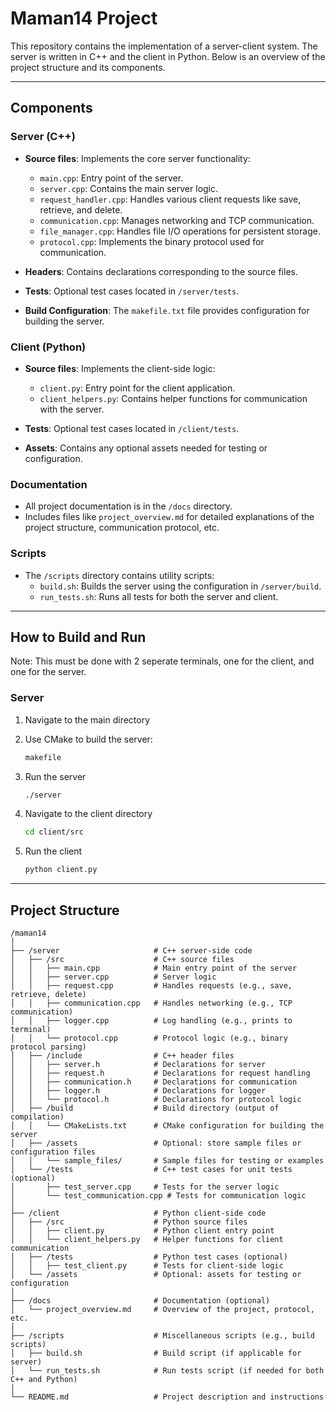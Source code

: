 # Maman14 Project

This repository contains the implementation of a server-client system. The server is written in C++ and the client in Python. Below is an overview of the project structure and its components.

---

## Components

### **Server (C++)**
- **Source files**: Implements the core server functionality:
  - `main.cpp`: Entry point of the server.
  - `server.cpp`: Contains the main server logic.
  - `request_handler.cpp`: Handles various client requests like save, retrieve, and delete.
  - `communication.cpp`: Manages networking and TCP communication.
  - `file_manager.cpp`: Handles file I/O operations for persistent storage.
  - `protocol.cpp`: Implements the binary protocol used for communication.

- **Headers**: Contains declarations corresponding to the source files.

- **Tests**: Optional test cases located in `/server/tests`.

- **Build Configuration**: The `makefile.txt` file provides configuration for building the server.

### **Client (Python)**
- **Source files**: Implements the client-side logic:
  - `client.py`: Entry point for the client application.
  - `client_helpers.py`: Contains helper functions for communication with the server.

- **Tests**: Optional test cases located in `/client/tests`.

- **Assets**: Contains any optional assets needed for testing or configuration.

### **Documentation**
- All project documentation is in the `/docs` directory.
- Includes files like `project_overview.md` for detailed explanations of the project structure, communication protocol, etc.

### **Scripts**
- The `/scripts` directory contains utility scripts:
  - `build.sh`: Builds the server using the configuration in `/server/build`.
  - `run_tests.sh`: Runs all tests for both the server and client.

---

## How to Build and Run
Note: This must be done with 2 seperate terminals, one for the client, and one for the server.

### **Server**
1. Navigate to the main directory

2. Use CMake to build the server:
    ```bash
    makefile
    ```
3. Run the server
    ```bash
    ./server
    ```
4. Navigate to the client directory
   ```bash
   cd client/src
   ```
5. Run the client
    ```bash
    python client.py
    ```
---

## Project Structure

```plaintext
/maman14
│
├── /server                     # C++ server-side code
│   ├── /src                    # C++ source files
│   │   ├── main.cpp            # Main entry point of the server
│   │   ├── server.cpp          # Server logic
│   │   ├── request.cpp         # Handles requests (e.g., save, retrieve, delete)
│   │   ├── communication.cpp   # Handles networking (e.g., TCP communication)
│   │   ├── logger.cpp          # Log handling (e.g., prints to terminal)
│   │   └── protocol.cpp        # Protocol logic (e.g., binary protocol parsing)
│   ├── /include                # C++ header files
│   │   ├── server.h            # Declarations for server
│   │   ├── request.h           # Declarations for request handling
│   │   ├── communication.h     # Declarations for communication
│   │   ├── logger.h            # Declarations for logger
│   │   └── protocol.h          # Declarations for protocol logic
│   ├── /build                  # Build directory (output of compilation)
│   │   └── CMakeLists.txt      # CMake configuration for building the server
│   ├── /assets                 # Optional: store sample files or configuration files
│   │   └── sample_files/       # Sample files for testing or examples
│   └── /tests                  # C++ test cases for unit tests (optional)
│       ├── test_server.cpp     # Tests for the server logic
│       └── test_communication.cpp # Tests for communication logic
│
├── /client                     # Python client-side code
│   ├── /src                    # Python source files
│   │   ├── client.py           # Python client entry point
│   │   └── client_helpers.py   # Helper functions for client communication
│   ├── /tests                  # Python test cases (optional)
│   │   ├── test_client.py      # Tests for client-side logic
│   └── /assets                 # Optional: assets for testing or configuration
│
├── /docs                       # Documentation (optional)
│   └── project_overview.md     # Overview of the project, protocol, etc.
│
├── /scripts                    # Miscellaneous scripts (e.g., build scripts)
│   ├── build.sh                # Build script (if applicable for server)
│   └── run_tests.sh            # Run tests script (if needed for both C++ and Python)
│
└── README.md                   # Project description and instructions
```
